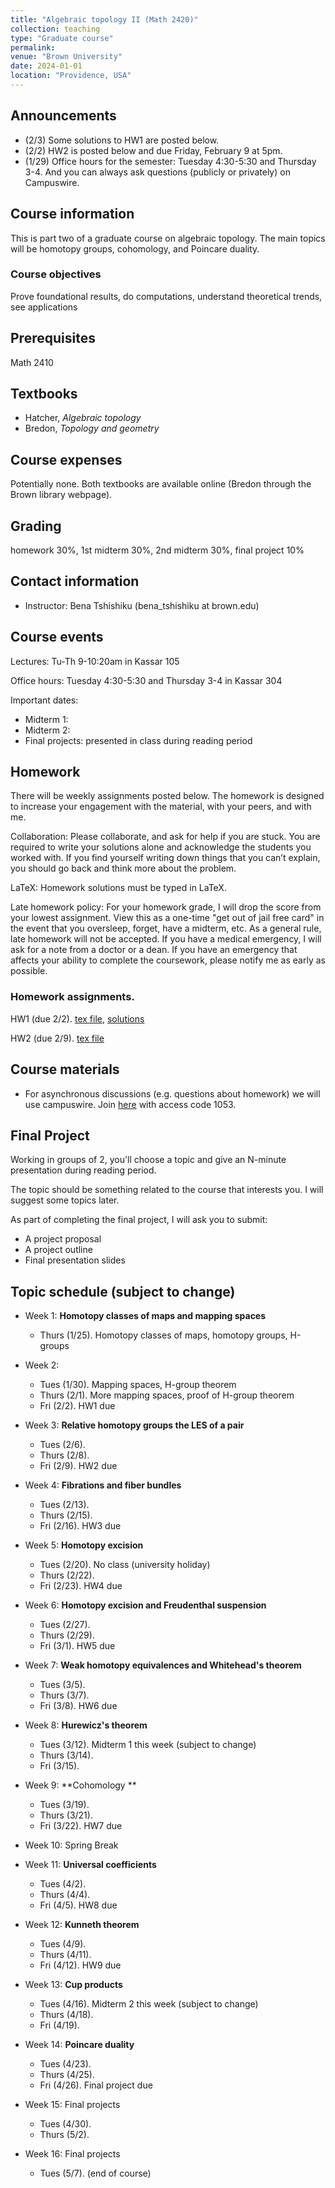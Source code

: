 ```yaml
---
title: "Algebraic topology II (Math 2420)"
collection: teaching
type: "Graduate course"
permalink:
venue: "Brown University"
date: 2024-01-01
location: "Providence, USA"
---
```


## Announcements

* (2/3) Some solutions to HW1 are posted below. 
* (2/2) HW2 is posted below and due Friday, February 9 at 5pm. 
* (1/29) Office hours for the semester: Tuesday 4:30-5:30 and Thursday 3-4. And you can always ask questions (publicly or privately) on Campuswire. 


## Course information
This is part two of a graduate course on algebraic topology. The main topics will be homotopy groups, cohomology, and Poincare duality. 

### Course objectives

Prove foundational results, do computations, understand theoretical trends, see applications 

## Prerequisites

Math 2410

## Textbooks
* Hatcher, _Algebraic topology_
* Bredon, _Topology and geometry_


## Course expenses
Potentially none. Both textbooks are available online (Bredon through the Brown library webpage).

## Grading
homework 30%, 1st midterm 30%, 2nd midterm 30%, final project 10%

## Contact information 

* Instructor: Bena Tshishiku (bena_tshishiku at brown.edu)

## Course events 

Lectures: Tu-Th 9-10:20am in Kassar 105

Office hours: Tuesday 4:30-5:30 and Thursday 3-4 in Kassar 304

Important dates: 
* Midterm 1: 
* Midterm 2: 
* Final projects: presented in class during reading period

## Homework 

There will be weekly assignments posted below. The homework is designed to increase your engagement with the material, with your peers, and with me.

Collaboration: Please collaborate, and ask for help if you are stuck. You are required to write your solutions alone and acknowledge the students you worked with. If you find yourself writing down things that you can’t explain, you should go back and think more about the problem. 

LaTeX: Homework solutions must be typed in LaTeX. 

Late homework policy: For your homework grade, I will drop the score from your lowest assignment. View this as a one-time "get out of jail free card" in the event that you oversleep, forget, have a midterm, etc. As a general rule, late homework will not be accepted. If you have a medical emergency, I will ask for a note from a doctor or a dean. If you have an emergency that affects your ability to complete the coursework, please notify me as early as possible. 

### Homework assignments. 

HW1 (due 2/2). [tex file](https://bena-tshishiku.github.io/files/courses/2024-spring/242-hw1.tex), [solutions](https://bena-tshishiku.github.io/files/courses/2024-spring/242-hw1-solutions.pdf)


HW2 (due 2/9). [tex file](https://bena-tshishiku.github.io/files/courses/2024-spring/242-hw2.tex) 


## Course materials

* For asynchronous discussions (e.g. questions about homework) we will use campuswire. Join [here](https://campuswire.com/p/G95A9847A) with access code 1053. 


## Final Project
Working in groups of 2, you'll choose a topic and give an N-minute presentation during reading period. 

The topic should be something related to the course that interests you. I will suggest some topics later. 

As part of completing the final project, I will ask you to submit: 
* A project proposal 
* A project outline 
* Final presentation slides 


## Topic schedule (subject to change)


* Week 1: **Homotopy classes of maps and mapping spaces**
  * Thurs (1/25). Homotopy classes of maps, homotopy groups, H-groups

* Week 2: 
  * Tues (1/30). Mapping spaces, H-group theorem
  * Thurs (2/1). More mapping spaces, proof of H-group theorem
  * Fri (2/2). HW1 due

* Week 3: **Relative homotopy groups the LES of a pair**
  * Tues (2/6). 
  * Thurs (2/8). 
  * Fri (2/9). HW2 due

* Week 4: **Fibrations and fiber bundles**
  * Tues (2/13). 
  * Thurs (2/15). 
  * Fri (2/16). HW3 due

* Week 5: **Homotopy excision**
  * Tues (2/20). No class (university holiday)
  * Thurs (2/22). 
  * Fri (2/23). HW4 due

* Week 6: **Homotopy excision and Freudenthal suspension**
  * Tues (2/27). 
  * Thurs (2/29). 
  * Fri (3/1). HW5 due

* Week 7: **Weak homotopy equivalences and Whitehead's theorem**
  * Tues (3/5). 
  * Thurs (3/7). 
  * Fri (3/8). HW6 due

* Week 8: **Hurewicz's theorem**
  * Tues (3/12). Midterm 1 this week (subject to change)
  * Thurs (3/14). 
  * Fri (3/15). 

* Week 9: **Cohomology **
  * Tues (3/19). 
  * Thurs (3/21). 
  * Fri (3/22). HW7 due

* Week 10: Spring Break

* Week 11: **Universal coefficients**
  * Tues (4/2). 
  * Thurs (4/4). 
  * Fri (4/5). HW8 due

* Week 12: **Kunneth theorem**
  * Tues (4/9). 
  * Thurs (4/11). 
  * Fri (4/12). HW9 due

* Week 13: **Cup products**
  * Tues (4/16). Midterm 2 this week (subject to change)  
  * Thurs (4/18). 
  * Fri (4/19). 

* Week 14: **Poincare duality**
  * Tues (4/23). 
  * Thurs (4/25). 
  * Fri (4/26). Final project due

* Week 15: Final projects
  * Tues (4/30). 
  * Thurs (5/2). 

* Week 16: Final projects
  * Tues (5/7). (end of course)

